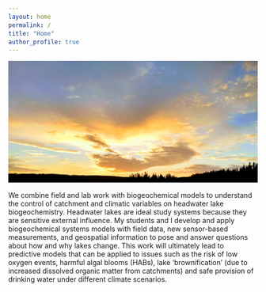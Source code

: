 ```yaml
---
layout: home
permalink: /
title: "Home"
author_profile: true
---
```


![](/assets/images/L239_sunset_sky.png)

We combine field and lab work with biogeochemical models to understand the control of catchment and climatic variables on headwater lake biogeochemistry. Headwater lakes are ideal study systems because they are sensitive external influence. My students and I develop and apply biogeochemical systems models with field data, new sensor-based measurements, and geospatial information to pose and answer questions about how and why lakes change. This work will ultimately lead to predictive models that can be applied to issues such as the risk of low oxygen events, harmful algal blooms (HABs), lake ‘brownification’ (due to increased dissolved organic matter from catchments) and safe provision of drinking water under different climate scenarios.

